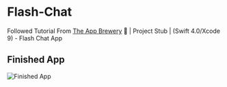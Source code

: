# Flash-Chat
Followed Tutorial From [The App Brewery](https://www.appbrewery.co) 📱 | Project Stub | (Swift 4.0/Xcode 9) - Flash Chat App


## Finished App
![Finished App](https://github.com/londonappbrewery/Images/blob/master/Flash%20Chat.gif)
